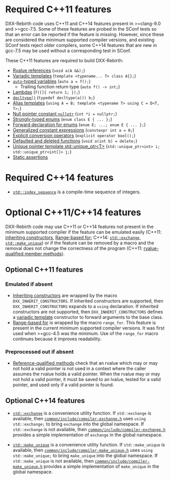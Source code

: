 # Required C++11 features
DXX-Rebirth code uses C++11 and C++14 features present in >=clang-9.0 and >=gcc-7.5.  Some of these features are probed in the SConf tests so that an error can be reported if the feature is missing.  However, since these are considered the minimum supported compiler versions, and existing SConf tests reject older compilers, some C++14 features that are new in gcc-7.5 may be used without a corresponding test in SConf.

These C++11 features are required to build DXX-Rebirth:

* [Rvalue references][cppr:cpp/language/reference]
(`void a(A &&);`)
* [Variadic templates][cppr:cpp/language/parameter_pack]
(`template <typename... T> class A{};`)
* [`auto`-typed variables][cppr:cpp/language/auto]
(`auto a = f();`)
    * Trailing function return type (`auto f() -> int;`)
* [Lambdas][cppr:cpp/language/lambda]
(`f([]{ return 1; });`)
* [`decltype()`][cppr:cpp/language/decltype]
(`typedef decltype(a()) b;`)
* [Alias templates][cppr:cpp/language/type_alias]
(`using A = B;
template <typename T> using C = D<T, T>;`)
* [Null pointer constant `nullptr`][cppr:cpp/language/nullptr]
(`int *i = nullptr;`)
* [Strongly-typed enums][scppr:enum class]
(`enum class E { ... };`)
* [Forward declaration for enums][scppr:enum fwd]
(`enum E;
...;
enum E { ... };`)
* [Generalized constant expressions][cppr:cpp/language/constexpr]
(`constexpr int a = 0;`)
* [Explicit conversion operators][cppr:cpp/language/cast_operator]
(`explicit operator bool();`)
* [Defaulted and deleted functions][cppr:cpp/language/function#Function_definition]
(`void a(int b) = delete;`)
* [Unique pointer template std::unique\_ptr<T\>][cppr:cpp/memory/unique_ptr]
(`std::unique_ptr<int> i;
std::unique_ptr<int[]> j;`)
* [Static assertions][cppr:cpp/language/static_assert]

# Required C++14 features
* [`std::index_sequence`][cppr:cpp/utility/integer_sequence] is a compile-time sequence of integers.

# Optional C++11/C++14 features
DXX-Rebirth code may use C++11 or C++14 features not present in the minimum supported compiler if the feature can be emulated easily (C++11: [inheriting constructors][cppr:cpp/language/using_declaration], [Range-based for][cppr:cpp/language/range-for]; C++14: [`std::exchange`][cppr:cpp/utility/exchange], [`std::make_unique`][cppr:cpp/memory/unique_ptr/make_unique]) or if the feature can be removed by a macro and the removal does not change the correctness of the program (C++11: [rvalue-qualified member methods][scppr:rvalue method]).

## Optional C++11 features
### Emulated if absent

* [Inheriting constructors][cppr:cpp/language/using_declaration] are wrapped by the macro `DXX_INHERIT_CONSTRUCTORS`.
If inherited constructors are supported, then `DXX_INHERIT_CONSTRUCTORS` expands to a `using` declaration.
If inherited constructors are not supported, then `DXX_INHERIT_CONSTRUCTORS` defines a [variadic template][cppr:cpp/language/parameter_pack] constructor to forward arguments to the base class.
* [Range-based for][cppr:cpp/language/range-for] is wrapped by the macro `range_for`.
This feature is present in the current minimum supported compiler versions.
It was first used when >=gcc-4.5 was the minimum.
Use of the `range_for` macro continues because it improves readability.

### Preprocessed out if absent

* [Reference-qualified methods][scppr:rvalue method] check that an rvalue which may or may not hold a valid pointer is not used in a context where the caller assumes the rvalue holds a valid pointer.
When the rvalue may or may not hold a valid pointer, it must be saved to an lvalue, tested for a valid pointer, and used only if a valid pointer is found.

## Optional C++14 features
* [`std::exchange`][cppr:cpp/utility/exchange] is a convenience utility function.
If `std::exchange` is available, then [`common/include/compiler-exchange.h`][src:compiler-exchange.h] uses `using std::exchange;` to bring `exchange` into the global namespace.
If `std::exchange` is not available, then [`common/include/compiler-exchange.h`][src:compiler-exchange.h] provides a simple implementation of `exchange` in the global namespace.

* [`std::make_unique`][cppr:cpp/memory/unique_ptr/make_unique] is a convenience utility function.
If `std::make_unique` is available, then [`common/include/compiler-make_unique.h`][src:compiler-make_unique.h] uses `using std::make_unique;` to bring `make_unique` into the global namespace.
If `std::make_unique` is not available, then [`common/include/compiler-make_unique.h`][src:compiler-make_unique.h] provides a simple implementation of `make_unique` in the global namespace.

[cppr:cpp/language/reference]: https://en.cppreference.com/w/cpp/language/reference
[cppr:cpp/language/parameter_pack]: https://en.cppreference.com/w/cpp/language/parameter_pack
[cppr:cpp/language/auto]: https://en.cppreference.com/w/cpp/language/auto
[cppr:cpp/language/lambda]: https://en.cppreference.com/w/cpp/language/lambda
[cppr:cpp/language/decltype]: https://en.cppreference.com/w/cpp/language/decltype
[cppr:cpp/language/type_alias]: https://en.cppreference.com/w/cpp/language/type_alias
[cppr:cpp/language/nullptr]: https://en.cppreference.com/w/cpp/language/nullptr
[scppr:enum class]: https://en.cppreference.com/w/cpp/language/enum#Scoped_enumerations.28since_C.2B.2B11.29
[scppr:enum fwd]: https://en.cppreference.com/w/cpp/language/enum#Unscoped_enumeration
[cppr:cpp/language/constexpr]: https://en.cppreference.com/w/cpp/language/constexpr
[cppr:cpp/language/cast_operator]: https://en.cppreference.com/w/cpp/language/cast_operator
[cppr:cpp/language/function#Function_definition]: https://en.cppreference.com/w/cpp/language/function#Function_definition
[cppr:cpp/memory/unique_ptr]: https://en.cppreference.com/w/cpp/memory/unique_ptr
[cppr:cpp/utility/exchange]: https://en.cppreference.com/w/cpp/utility/exchange
[cppr:cpp/utility/integer_sequence]: https://en.cppreference.com/w/cpp/utility/integer_sequence
[cppr:cpp/memory/unique_ptr/make_unique]: https://en.cppreference.com/w/cpp/memory/unique_ptr/make_unique
[scppr:rvalue method]: https://en.cppreference.com/w/cpp/language/member_functions#const-.2C_volatile-.2C_and_ref-qualified_member_functions
[cppr:cpp/language/using_declaration]: https://en.cppreference.com/w/cpp/language/using_declaration
[cppr:cpp/language/range-for]: https://en.cppreference.com/w/cpp/language/range-for
[cppr:cpp/language/static_assert]: https://en.cppreference.com/w/cpp/language/static_assert
[src:compiler-exchange.h]: ../common/include/compiler-exchange.h
[src:compiler-make_unique.h]: ../common/include/compiler-make_unique.h
